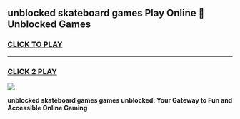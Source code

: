 
## unblocked skateboard games Play Online 👋 Unblocked Games
<h3>
<a href="https://premium.freeplayer.one?title=unblocked_skateboard_games&ref=19F">CLICK TO PLAY</a></h3>
<hr>

<h3>
<a href="https://premium.freeplayer.one?title=unblocked_skateboard_games&ref=19F">CLICK 2 PLAY</a>
  
</h3>

<a href="https://premium.freeplayer.one?title=unblocked_skateboard_games&ref=19F"><img src="https://clearcache.store/games.png"></a>


**unblocked skateboard games games unblocked: Your Gateway to Fun and Accessible Online Gaming**

